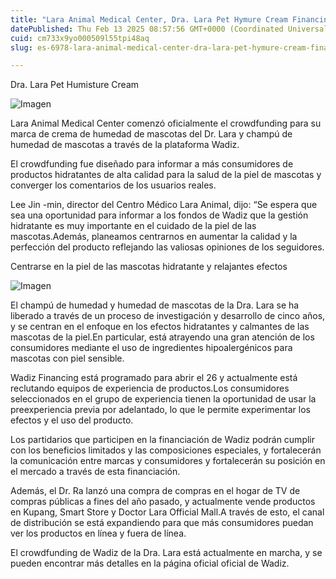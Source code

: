 ```yaml
---
title: "Lara Animal Medical Center, Dra. Lara Pet Hymure Cream Financing Financing Comience en Wadiz"
datePublished: Thu Feb 13 2025 08:57:56 GMT+0000 (Coordinated Universal Time)
cuid: cm733x9yo000509l55tpi48aq
slug: es-6978-lara-animal-medical-center-dra-lara-pet-hymure-cream-financing-financing-comience-en-wadiz

---
```



Dra. Lara Pet Humisture Cream

![Imagen](https://cdn.hashnode.com/res/hashnode/image/upload/v1739437069782/7ed8356f-2ed7-4f59-a4c7-533fe284f98d.png)

Lara Animal Medical Center comenzó oficialmente el crowdfunding para su marca de crema de humedad de mascotas del Dr. Lara y champú de humedad de mascotas a través de la plataforma Wadiz.

El crowdfunding fue diseñado para informar a más consumidores de productos hidratantes de alta calidad para la salud de la piel de mascotas y converger los comentarios de los usuarios reales.

Lee Jin -min, director del Centro Médico Lara Animal, dijo: “Se espera que sea una oportunidad para informar a los fondos de Wadiz que la gestión hidratante es muy importante en el cuidado de la piel de las mascotas.Además, planeamos centrarnos en aumentar la calidad y la perfección del producto reflejando las valiosas opiniones de los seguidores.

Centrarse en la piel de las mascotas hidratante y relajantes efectos

![Imagen](https://cdn.hashnode.com/res/hashnode/image/upload/v1739437073381/b2ae5a7b-4d7a-4bad-b378-ef8ee7c7c928.png)

El champú de humedad y humedad de mascotas de la Dra. Lara se ha liberado a través de un proceso de investigación y desarrollo de cinco años, y se centran en el enfoque en los efectos hidratantes y calmantes de las mascotas de la piel.En particular, está atrayendo una gran atención de los consumidores mediante el uso de ingredientes hipoalergénicos para mascotas con piel sensible.

Wadiz Financing está programado para abrir el 26 y actualmente está reclutando equipos de experiencia de productos.Los consumidores seleccionados en el grupo de experiencia tienen la oportunidad de usar la preexperiencia previa por adelantado, lo que le permite experimentar los efectos y el uso del producto.

Los partidarios que participen en la financiación de Wadiz podrán cumplir con los beneficios limitados y las composiciones especiales, y fortalecerán la comunicación entre marcas y consumidores y fortalecerán su posición en el mercado a través de esta financiación.

Además, el Dr. Ra lanzó una compra de compras en el hogar de TV de compras públicas a fines del año pasado, y actualmente vende productos en Kupang, Smart Store y Doctor Lara Official Mall.A través de esto, el canal de distribución se está expandiendo para que más consumidores puedan ver los productos en línea y fuera de línea.

El crowdfunding de Wadiz de la Dra. Lara está actualmente en marcha, y se pueden encontrar más detalles en la página oficial oficial de Wadiz.